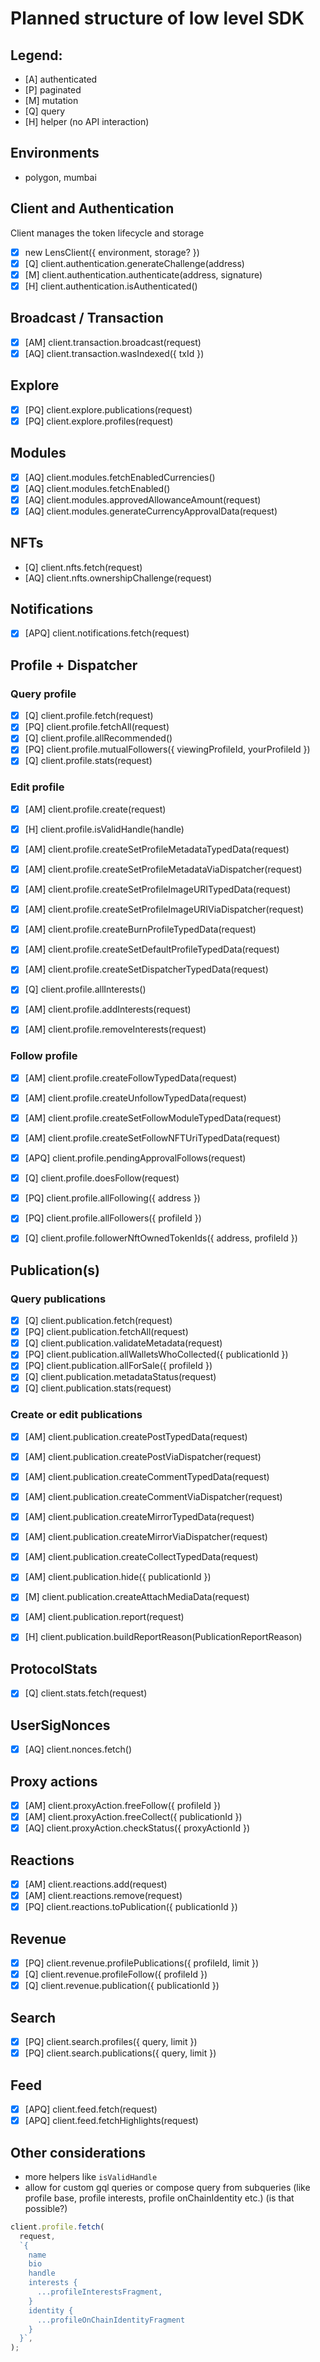 # Planned structure of low level SDK

## Legend:

- [A] authenticated
- [P] paginated
- [M] mutation
- [Q] query
- [H] helper (no API interaction)

## Environments

- polygon, mumbai

## Client and Authentication

Client manages the token lifecycle and storage

- [x] new LensClient({ environment, storage? })
- [x] [Q] client.authentication.generateChallenge(address)
- [x] [M] client.authentication.authenticate(address, signature)
- [x] [H] client.authentication.isAuthenticated()

## Broadcast / Transaction

- [x] [AM] client.transaction.broadcast(request)
- [x] [AQ] client.transaction.wasIndexed({ txId })

## Explore

- [x] [PQ] client.explore.publications(request)
- [x] [PQ] client.explore.profiles(request)

## Modules

- [x] [AQ] client.modules.fetchEnabledCurrencies()
- [x] [AQ] client.modules.fetchEnabled()
- [x] [AQ] client.modules.approvedAllowanceAmount(request)
- [x] [AQ] client.modules.generateCurrencyApprovalData(request)

## NFTs

- [Q] client.nfts.fetch(request)
- [AQ] client.nfts.ownershipChallenge(request)

## Notifications

- [x] [APQ] client.notifications.fetch(request)

## Profile + Dispatcher

### Query profile

- [x] [Q] client.profile.fetch(request)
- [x] [PQ] client.profile.fetchAll(request)
- [x] [Q] client.profile.allRecommended()
- [x] [PQ] client.profile.mutualFollowers({ viewingProfileId, yourProfileId })
- [x] [Q] client.profile.stats(request)

### Edit profile

- [x] [AM] client.profile.create(request)
- [x] [H] client.profile.isValidHandle(handle)

- [x] [AM] client.profile.createSetProfileMetadataTypedData(request)
- [x] [AM] client.profile.createSetProfileMetadataViaDispatcher(request)

- [x] [AM] client.profile.createSetProfileImageURITypedData(request)
- [x] [AM] client.profile.createSetProfileImageURIViaDispatcher(request)

- [x] [AM] client.profile.createBurnProfileTypedData(request)
- [x] [AM] client.profile.createSetDefaultProfileTypedData(request)
- [x] [AM] client.profile.createSetDispatcherTypedData(request)

- [x] [Q] client.profile.allInterests()
- [x] [AM] client.profile.addInterests(request)
- [x] [AM] client.profile.removeInterests(request)

### Follow profile

- [x] [AM] client.profile.createFollowTypedData(request)
- [x] [AM] client.profile.createUnfollowTypedData(request)
- [x] [AM] client.profile.createSetFollowModuleTypedData(request)
- [x] [AM] client.profile.createSetFollowNFTUriTypedData(request)
- [x] [APQ] client.profile.pendingApprovalFollows(request)

- [x] [Q] client.profile.doesFollow(request)
- [x] [PQ] client.profile.allFollowing({ address })
- [x] [PQ] client.profile.allFollowers({ profileId })
- [x] [Q] client.profile.followerNftOwnedTokenIds({ address, profileId })

## Publication(s)

### Query publications

- [x] [Q] client.publication.fetch(request)
- [x] [PQ] client.publication.fetchAll(request)
- [x] [Q] client.publication.validateMetadata(request)
- [x] [PQ] client.publication.allWalletsWhoCollected({ publicationId })
- [x] [PQ] client.publication.allForSale({ profileId })
- [x] [Q] client.publication.metadataStatus(request)
- [x] [Q] client.publication.stats(request)

### Create or edit publications

- [x] [AM] client.publication.createPostTypedData(request)
- [x] [AM] client.publication.createPostViaDispatcher(request)

- [x] [AM] client.publication.createCommentTypedData(request)
- [x] [AM] client.publication.createCommentViaDispatcher(request)

- [x] [AM] client.publication.createMirrorTypedData(request)
- [x] [AM] client.publication.createMirrorViaDispatcher(request)

- [x] [AM] client.publication.createCollectTypedData(request)

- [x] [AM] client.publication.hide({ publicationId })
- [x] [M] client.publication.createAttachMediaData(request)

- [x] [AM] client.publication.report(request)
- [x] [H] client.publication.buildReportReason(PublicationReportReason)

## ProtocolStats

- [x] [Q] client.stats.fetch(request)

## UserSigNonces

- [x] [AQ] client.nonces.fetch()

## Proxy actions

- [x] [AM] client.proxyAction.freeFollow({ profileId })
- [x] [AM] client.proxyAction.freeCollect({ publicationId })
- [x] [AQ] client.proxyAction.checkStatus({ proxyActionId })

## Reactions

- [x] [AM] client.reactions.add(request)
- [x] [AM] client.reactions.remove(request)
- [x] [PQ] client.reactions.toPublication({ publicationId })

## Revenue

- [x] [PQ] client.revenue.profilePublications({ profileId, limit })
- [x] [Q] client.revenue.profileFollow({ profileId })
- [x] [Q] client.revenue.publication({ publicationId })

## Search

- [x] [PQ] client.search.profiles({ query, limit })
- [x] [PQ] client.search.publications({ query, limit })

## Feed

- [x] [APQ] client.feed.fetch(request)
- [x] [APQ] client.feed.fetchHighlights(request)

## Other considerations

- more helpers like `isValidHandle`
- allow for custom gql queries or compose query from subqueries (like profile base, profile interests, profile onChainIdentity etc.) (is that possible?)

```ts
client.profile.fetch(
  request,
  `{
    name
    bio
    handle
    interests {
      ...profileInterestsFragment,
    }
    identity {
      ...profileOnChainIdentityFragment
    }
  }`,
);
```
